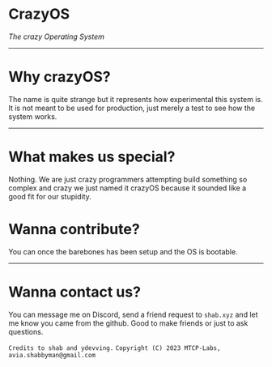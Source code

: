 # CrazyOS
*The crazy Operating System*

----

# Why crazyOS?

The name is quite strange but it represents how experimental this system is.
It is not meant to be used for production, just merely a test to see how the
system works.

----

# What makes us special?

Nothing. We are just crazy programmers attempting build something so complex and crazy
we just named it crazyOS because it sounded like a good fit for our stupidity.

# Wanna contribute?

You can once the barebones has been setup and the OS is bootable.

----

# Wanna contact us?

You can message me on Discord, send a friend request to `shab.xyz` and let me know
you came from the github. Good to make friends or just to ask questions.

`Credits to shab and ydevving.`
`Copyright (C) 2023 MTCP-Labs, avia.shabbyman@gmail.com`